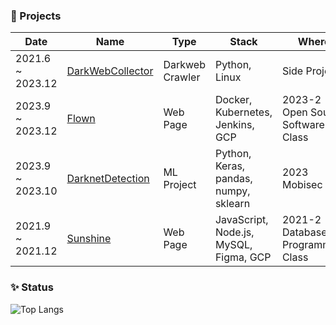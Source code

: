 <!--
**SDVR21/SDVR21** is a ✨ _special_ ✨ repository because its `README.md` (this file) appears on your GitHub profile.

Here are some ideas to get you started:

- 🔭 I’m currently working on ...
- 🌱 I’m currently learning ...
- 👯 I’m looking to collaborate on ...
- 🤔 I’m looking for help with ...
- 💬 Ask me about ...
- 📫 How to reach me: ...
- 😄 Pronouns: ...
- ⚡ Fun fact: ...
 &hide=stars,commits,prs,issues,contribs
-->

### 📄 Projects
|Date|Name|Type|Stack|Where|Role|
|------|---|---|---|---|---|
|2021.6 ~ 2023.12|[DarkWebCollector](https://github.com/SDVR21/TorCollector)|Darkweb Crawler|Python, Linux|Side Project|Programming|
|2023.9 ~ 2023.12|[Flown](https://github.com/SSWU-OpenSourceSoftware-13/newFlown)|Web Page|Docker, Kubernetes, Jenkins, GCP|2023-2 Open Source Software Class|Back-end Programming  & DevOps|
|2023.9 ~ 2023.10|[DarknetDetection](https://github.com/SDVR21/DarknetDetection)|ML Project|Python, Keras, pandas, numpy, sklearn|2023 Mobisec|Data Processing & Model Programming|
|2021.9 ~ 2021.12|[Sunshine](https://github.com/Databaseprogramming-Sunshine/Sunshine)|Web Page|JavaScript, Node.js, MySQL, Figma, GCP|2021-2 Database Programming Class|Design & Programming|

###   
### ✨ Status
![Top Langs](https://github-readme-stats.vercel.app/api/top-langs/?username=sdvr21&layout=compact&theme=omni)
